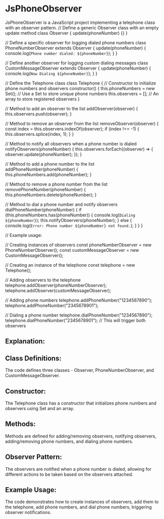 # JsPhoneObserver
JsPhoneObserver is a JavaScript project implementing a telephone class with an observer pattern.
// Define a generic Observer class with an empty update method
class Observer {
  update(phoneNumber) {}
}

// Define a specific observer for logging dialed phone numbers
class PhoneNumberObserver extends Observer {
  update(phoneNumber) {
    console.log(`Phone number dialed: ${phoneNumber}`);
  }
}

// Define another observer for logging custom dialing messages
class CustomMessageObserver extends Observer {
  update(phoneNumber) {
    console.log(`Now Dialing ${phoneNumber}`);
  }
}

// Define the Telephone class
class Telephone {
  // Constructor to initialize phone numbers and observers
  constructor() {
    this.phoneNumbers = new Set(); // Use a Set to store unique phone numbers
    this.observers = []; // An array to store registered observers
  }

  // Method to add an observer to the list
  addObserver(observer) {
    this.observers.push(observer);
  }

  // Method to remove an observer from the list
  removeObserver(observer) {
    const index = this.observers.indexOf(observer);
    if (index !== -1) {
      this.observers.splice(index, 1);
    }
  }

  // Method to notify all observers when a phone number is dialed
  notifyObservers(phoneNumber) {
    this.observers.forEach((observer) => {
      observer.update(phoneNumber);
    });
  }

  // Method to add a phone number to the list
  addPhoneNumber(phoneNumber) {
    this.phoneNumbers.add(phoneNumber);
  }

  // Method to remove a phone number from the list
  removePhoneNumber(phoneNumber) {
    this.phoneNumbers.delete(phoneNumber);
  }

  // Method to dial a phone number and notify observers
  dialPhoneNumber(phoneNumber) {
    if (this.phoneNumbers.has(phoneNumber)) {
      console.log(`Dialing ${phoneNumber}`);
      this.notifyObservers(phoneNumber);
    } else {
      console.log(`Error: Phone number ${phoneNumber} not found.`);
    }
  }
}

// Example usage:

// Creating instances of observers
const phoneNumberObserver = new PhoneNumberObserver();
const customMessageObserver = new CustomMessageObserver();

// Creating an instance of the telephone
const telephone = new Telephone();

// Adding observers to the telephone
telephone.addObserver(phoneNumberObserver);
telephone.addObserver(customMessageObserver);

// Adding phone numbers
telephone.addPhoneNumber("1234567890");
telephone.addPhoneNumber("2345678901");

// Dialing a phone number
telephone.dialPhoneNumber("1234567890");
telephone.dialPhoneNumber("2345678901");  // This will trigger both observers


## Explanation:

## Class Definitions:
 The code defines three classes - Observer, PhoneNumberObserver, and CustomMessageObserver.
## Constructor: 
 The Telephone class has a constructor that initializes phone numbers and observers using Set and an array.
## Methods:
 Methods are defined for adding/removing observers, notifying observers, adding/removing phone numbers, and dialing phone numbers.
## Observer Pattern:
 The observers are notified when a phone number is dialed, allowing for different actions to be taken based on the observers attached.
## Example Usage: 
The code demonstrates how to create instances of observers, add them to the telephone, add phone numbers, and dial phone numbers, triggering observer notifications.